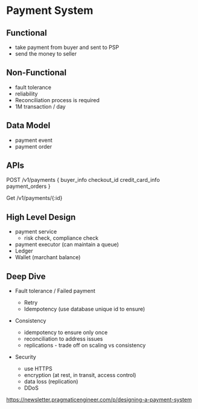 # Payment System

## Functional
- take payment from buyer and sent to PSP
- send the money to seller

## Non-Functional
- fault tolerance
- reliability
- Reconciliation process is required
- 1M transaction / day

## Data Model
- payment event
- payment order

## APIs
POST /v1/payments
{
    buyer_info
    checkout_id
    credit_card_info
    payment_orders
}

Get /v1/payments/{:id}

## High Level Design
- payment service
    - risk check, compliance check
- payment executor (can maintain a queue)
- Ledger
- Wallet (marchant balance)

## Deep Dive
- Fault tolerance / Failed payment
    - Retry
    - Idempotency (use database unique id to ensure)
- Consistency
    - idempotency to ensure only once
    - reconciliation to address issues
    - replications - trade off on scaling vs consistency

- Security
    - use HTTPS
    - encryption (at rest, in transit, access control)
    - data loss (replication)
    - DDoS

https://newsletter.pragmaticengineer.com/p/designing-a-payment-system